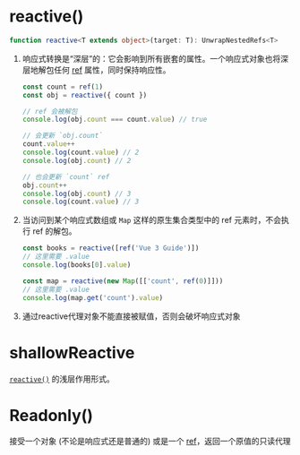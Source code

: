 # reactive()

```typescript
function reactive<T extends object>(target: T): UnwrapNestedRefs<T>
```

1. 响应式转换是“深层”的：它会影响到所有嵌套的属性。一个响应式对象也将深层地解包任何 [ref](https://cn.vuejs.org/api/reactivity-core.html#ref) 属性，同时保持响应性。

   ```typescript
   const count = ref(1)
   const obj = reactive({ count })
   
   // ref 会被解包
   console.log(obj.count === count.value) // true
   
   // 会更新 `obj.count`
   count.value++
   console.log(count.value) // 2
   console.log(obj.count) // 2
   
   // 也会更新 `count` ref
   obj.count++
   console.log(obj.count) // 3
   console.log(count.value) // 3
   ```

2. 当访问到某个响应式数组或 `Map` 这样的原生集合类型中的 ref 元素时，不会执行 ref 的解包。

   ```javascript
   const books = reactive([ref('Vue 3 Guide')])
   // 这里需要 .value
   console.log(books[0].value)
   
   const map = reactive(new Map([['count', ref(0)]]))
   // 这里需要 .value
   console.log(map.get('count').value)
   ```

3. 通过reactive代理对象不能直接被赋值，否则会破坏响应式对象

# shallowReactive

[`reactive()`](https://cn.vuejs.org/api/reactivity-core.html#reactive) 的浅层作用形式。

# Readonly()

接受一个对象 (不论是响应式还是普通的) 或是一个 [ref](https://cn.vuejs.org/api/reactivity-core.html#ref)，返回一个原值的只读代理





















